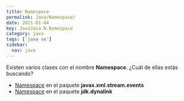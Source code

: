 ```yaml
---
title: Namespace
permalink: Java/Namespace/
date: 2021-01-04
key: JavaJava.N.Namespace
category: java
tags: ['java se']
sidebar: 
  nav: java
---
```


Existen varios clases con el nombre **Namespace**. ¿Cuál de ellas estás buscando?
<ul>
<li><a href="/Java/Namespace-javax-xml-stream-events/">Namespace</a> en el paquete <strong>javax.xml.stream.events</strong></li>
<li><a href="/Java/Namespace-jdk-dynalink/">Namespace</a> en el paquete <strong>jdk.dynalink</strong></li>
<ul>
